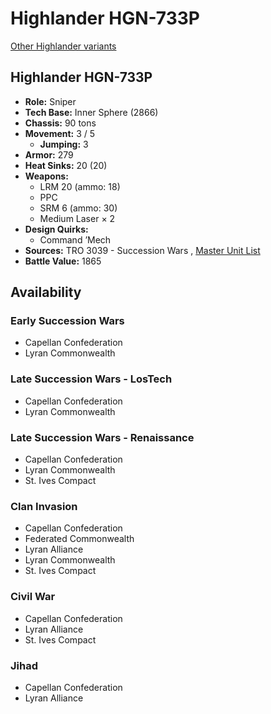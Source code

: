 # Highlander HGN-733P 

[Other Highlander variants](../highlander.md) 

## Highlander HGN-733P 

- **Role:** Sniper 
- **Tech Base:** Inner Sphere (2866) 
- **Chassis:** 90 tons 
- **Movement:** 3 / 5 
  - **Jumping:** 3 
- **Armor:** 279 
- **Heat Sinks:** 20 (20) 
- **Weapons:** 
  - LRM 20 (ammo: 18) 
  - PPC 
  - SRM 6 (ammo: 30) 
  - Medium Laser × 2 
- **Design Quirks:** 
  - Command ’Mech 
- **Sources:** TRO 3039 - Succession Wars , [Master Unit List](http://masterunitlist.info/Unit/Details/1519/highlander-hgn-733p) 
- **Battle Value:** 1865 

## Availability 

### Early Succession Wars 

- Capellan Confederation 
- Lyran Commonwealth 

### Late Succession Wars - LosTech 

- Capellan Confederation 
- Lyran Commonwealth 

### Late Succession Wars - Renaissance 

- Capellan Confederation 
- Lyran Commonwealth 
- St. Ives Compact 

### Clan Invasion 

- Capellan Confederation 
- Federated Commonwealth 
- Lyran Alliance 
- Lyran Commonwealth 
- St. Ives Compact 

### Civil War 

- Capellan Confederation 
- Lyran Alliance 
- St. Ives Compact 

### Jihad 

- Capellan Confederation 
- Lyran Alliance 

